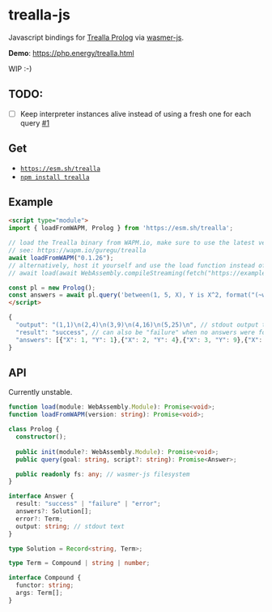 # trealla-js

Javascript bindings for [Trealla Prolog](https://github.com/trealla-prolog/trealla) via [wasmer-js](https://github.com/wasmerio/wasmer-js).

**Demo**: https://php.energy/trealla.html

WIP :-)

## TODO:
- [ ] Keep interpreter instances alive instead of using a fresh one for each query [#1](https://github.com/guregu/trealla-js/issues/1)

## Get
- [`https://esm.sh/trealla`](https://esm.sh/)
- [`npm install trealla`](https://www.npmjs.com/package/trealla)

## Example

```html
<script type="module">
import { loadFromWAPM, Prolog } from 'https://esm.sh/trealla';

// load the Trealla binary from WAPM.io, make sure to use the latest version!
// see: https://wapm.io/guregu/trealla
await loadFromWAPM("0.1.26");
// alternatively, host it yourself and use the load function instead of loadFromWAPM:
// await load(await WebAssembly.compileStreaming(fetch("https://example.com/foo/bar/tpl.wasm"));

const pl = new Prolog();
const answers = await pl.query('between(1, 5, X), Y is X^2, format("(~w,~w)~n", [X, Y]).');
</script>
```

```javascript
{
  "output": "(1,1)\n(2,4)\n(3,9)\n(4,16)\n(5,25)\n", // stdout output text
  "result": "success", // can also be "failure" when no answers were found, or "error" when an exception was thrown
  "answers": [{"X": 1, "Y": 1},{"X": 2, "Y": 4},{"X": 3, "Y": 9},{"X": 4, "Y": 16},{"X": 5, "Y": 25}]
}
```

## API
Currently unstable.

```typescript
function load(module: WebAssembly.Module): Promise<void>;
function loadFromWAPM(version: string): Promise<void>;

class Prolog {
  constructor();
  
  public init(module?: WebAssembly.Module): Promise<void>;
  public query(goal: string, script?: string): Promise<Answer>;

  public readonly fs: any; // wasmer-js filesystem
}

interface Answer {
  result: "success" | "failure" | "error";
  answers?: Solution[];
  error?: Term;
  output: string; // stdout text
}

type Solution = Record<string, Term>;

type Term = Compound | string | number;

interface Compound {
  functor: string;
  args: Term[];
}
```
